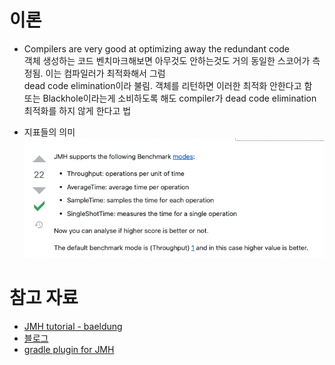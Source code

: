 # 이론

- Compilers are very good at optimizing away the redundant code  
  객체 생성하는 코드 벤치마크해보면 아무것도 안하는것도 거의 동일한 스코어가 측정됨. 이는 컴파일러가 최적화해서 그럼  
  dead code elimination이라 불림. 객체를 리턴하면 이러한 최적화 안한다고 함  
  또는 Blackhole이라는게 소비하도록 해도 compiler가 dead code elimination 최적화를 하지 않게 한다고 법

- 지표들의 의미
![](src/main/resources/static/지표들의_의미.png)

# 참고 자료
- [JMH tutorial - baeldung](https://www.baeldung.com/java-microbenchmark-harness)
- [블로그](https://yainii.tistory.com/30#JMH-Java%C-%A-Microbenchmark%C-%A-Harness-)
- [gradle plugin for JMH](https://github.com/melix/jmh-gradle-plugin)
